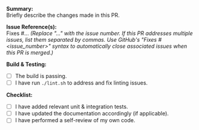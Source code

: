 **Summary:**  
Briefly describe the changes made in this PR.

**Issue Reference(s):**  
Fixes #... _(Replace "..." with the issue number. If this PR addresses multiple issues, list them separated by commas. Use GitHub's "Fixes #<issue_number>" syntax to automatically close associated issues when this PR is merged.)_

**Build & Testing:**

- [ ] The build is passing.
- [ ] I have run `./lint.sh` to address and fix linting issues.

**Checklist:**

- [ ] I have added relevant unit & integration tests.
- [ ] I have updated the documentation accordingly (if applicable).
- [ ] I have performed a self-review of my own code.
